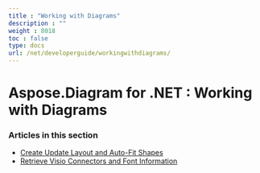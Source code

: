 ```yaml
---
title : "Working with Diagrams" 
description : "" 
weight : 8018 
toc : false
type: docs
url: /net/developerguide/workingwithdiagrams/
---
```


# Aspose.Diagram for .NET : Working with Diagrams


### Articles in this section

*    [Create Update Layout and Auto-Fit Shapes](https://docs2.aspose.com/diagram/net/developerguide/workingwithdiagrams/create+update+layout+and+auto-fit+shapes/)    
*    [Retrieve Visio Connectors and Font Information](https://docs2.aspose.com/diagram/net/developerguide/workingwithdiagrams/retrieve+visio+connectors+and+font+information/)    

           


